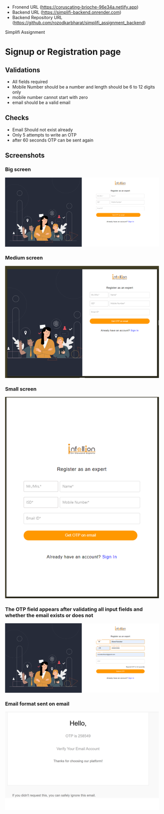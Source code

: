 - Fronend URL (https://coruscating-brioche-96e34a.netlify.app)
- Backend URL (https://simplifi-backend.onrender.com)
- Backend Repository URL (https://github.com/rozodkarbharat/simplifi_assignment_backend)


Simplifi Assignment
# Signup or Registration page

## Validations
* All fields required
* Mobile Number should be a number and length should be 6 to 12 digits only
* mobile number cannot start with zero
* email should be a valid email


## Checks
* Email Should not exist already
* Only 5 attempts to write an OTP
* after 60 seconds OTP can be sent again

## Screenshots

### Big screen
![App Screenshot](https://github.com/rozodkarbharat/simplifi_assignment_frontend/blob/main/public/full%20screen.png?raw=true)

### Medium screen
![App Screenshot](https://raw.githubusercontent.com/rozodkarbharat/simplifi_assignment_frontend/main/public/medium%20screen.png)

### Small screen
![App Screenshot](https://raw.githubusercontent.com/rozodkarbharat/simplifi_assignment_frontend/main/public/small%20screen.png)

### The OTP field appears after validating all input fields and whether the email exists or does not
![App Screenshot](https://raw.githubusercontent.com/rozodkarbharat/simplifi_assignment_frontend/main/public/generate%20otp.png)

### Email format sent on email
![App Screenshot](https://raw.githubusercontent.com/rozodkarbharat/simplifi_assignment_frontend/main/public/mail.png)
